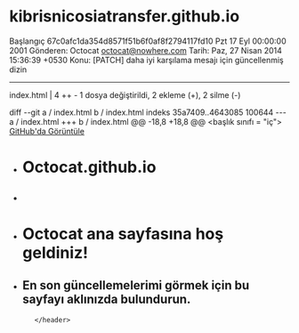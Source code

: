 # kibrisnicosiatransfer.github.io
Başlangıç ​​67c0afc1da354d8571f51b6f0af8f2794117fd10 Pzt 17 Eyl 00:00:00 2001
Gönderen: Octocat <octocat@nowhere.com>
Tarih: Paz, 27 Nisan 2014 15:36:39 +0530
Konu: [PATCH] daha iyi karşılama mesajı için güncellenmiş dizin

---
 index.html | 4 ++ -
 1 dosya değiştirildi, 2 ekleme (+), 2 silme (-)

diff --git a / index.html b / index.html
indeks 35a7409..4643085 100644
--- a / index.html
+++ b / index.html
@@ -18,8 +18,8 @@
         <başlık sınıfı = "iç">
           <a id="forkme_banner" href="https://github.com/octocat"> GitHub'da Görüntüle </a>
 
- <h1 id = "project_title"> Octocat.github.io </h1>
- <h2 id = "project_tagline"> </h2>
+ <h1 id = "project_title"> Octocat ana sayfasına hoş geldiniz! </h1>
+ <h2 id = "project_tagline"> En son güncellemelerimi görmek için bu sayfayı aklınızda bulundurun. </h2>
 
         </header>
     </div>
